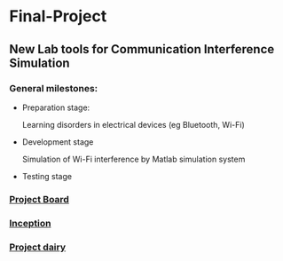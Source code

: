 # Final-Project
## New Lab tools for Communication Interference Simulation


### General milestones:
- Preparation stage:<br>

   Learning disorders in electrical devices (eg Bluetooth, Wi-Fi)
- Development stage<br>

  Simulation of Wi-Fi interference by Matlab simulation system
  
- Testing stage<br>

### [Project Board](https://github.com/Aviya-B/Final-Project/projects/1)<br>
 
### [Inception](https://github.com/Aviya-B/Final-Project/wiki/Inception)<br>

### [Project dairy](https://github.com/Aviya-B/Final-Project/wiki/Project-Diary)<br>

